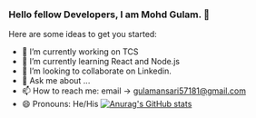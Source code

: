 ### Hello fellow Developers, I am Mohd Gulam. 👋



Here are some ideas to get you started:

- 🔭 I’m currently working on TCS
- 🌱 I’m currently learning React and Node.js
- 👯 I’m looking to collaborate on Linkedin.
- 💬 Ask me about ...
- 📫 How to reach me: email -> gulamansari57181@gmail.com
- 😄 Pronouns: He/His
[![Anurag's GitHub stats](https://github-readme-stats.vercel.app/api?username=gulamansari57181)](https://github.com/anuraghazra/github-readme-stats)

